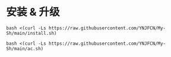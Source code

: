 # 安装 & 升级

```
bash <(curl -Ls https://raw.githubusercontent.com/YNJFCN/My-Sh/main/install.sh)
```

```
bash <(curl -Ls https://raw.githubusercontent.com/YNJFCN/My-Sh/main/ac.sh)
```
